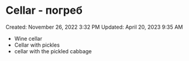 # Cellar - погреб

Created: November 26, 2022 3:32 PM
Updated: April 20, 2023 9:35 AM

- Wine cellar
- Cellar with pickles
- cellar with the pickled cabbage